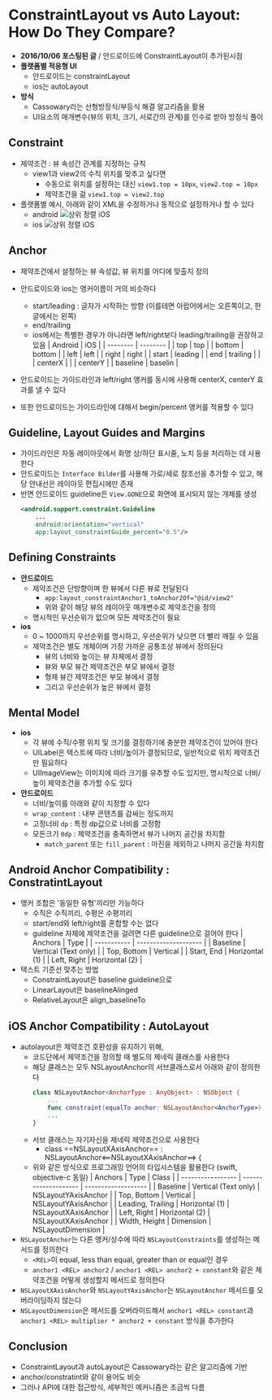 # ConstraintLayout vs Auto Layout: How Do They Compare?

- **2016/10/06 포스팅된 글** / 안드로이드에 ConstraintLayout이 추가된시점
- **플랫폼별 적응형 UI**
  - 안드로이드는 constraintLayout
  - ios는 autoLayout
- **방식**
  - Cassowary라는 선형방정식/부등식 해결 알고리즘을 활용
  - UI요소의 매개변수(뷰의 위치, 크기, 서로간의 관계)를 인수로 받아 방정식 풀이



## Constraint

- 제약조건 : 뷰 속성간 관계를 지정하는 규칙
  - view1과 view2의 수직 위치를 맞추고 싶다면 
    - 수동으로 위치를 설정하는 대신 `view1.top = 10px`, `view2.top = 10px` 
    - 제약조건을 걺 `view1.top = view2.top`
- 플랫폼별 예시, 아래와 같이 XML을 수정하거나 동적으로 설정하거나 할 수 있다
  - android
    ![상위 정렬 iOS](https://bignerdranch.com/assets/img/blog/2016/10/top_aligned_ios_2.png)
  - ios
    ![상위 정렬 iOS](https://bignerdranch.com/assets/img/blog/2016/10/top_aligned_android.png)


## Anchor

- 제약조건에서 설정하는 뷰 속성값, 뷰 위치를 어디에 맞출지 정의
- 안드로이드와 ios는 앵커이름이 거의 비슷하다
  - start/leading : 글자가 시작하는 방향 (이를테면 아랍어에서는 오른쪽이고, 한글에서는 왼쪽)
  - end/trailing
  - ios에서는 특별한 경우가 아니라면 left/right보다 leading/trailing을 권장하고 있음
| Android  | iOS      |
| -------- | -------- |
| top      | top      |
| bottom   | bottom   |
| left     | left     |
| right    | right    |
| start    | leading  |
| end      | trailing |
|          | centerX  |
|          | centerY  |
| baseline | baselin  |

- 안드로이드는 가이드라인과 left/right 앵커를 동시에 사용해 centerX, centerY 효과를 낼 수 있다
- 또한 안드로이드는 가이드라인에 대해서 begin/percent 앵커를 적용할 수 있다



## Guideline, Layout Guides and Margins

- 가이드라인은 자동 레이아웃에서 화명 상/하단 표시줄, 노치 등을 처리하는 데 사용한다
- 안드로이드는 `Interface Bilder`를 사용해 가로/세로 참조선을 추가할 수 있고, 해당 안내선은 레이아웃 편집시에만 존재
- 반면 안드로이드 guideline은 `View.GONE`으로 화면에 표시되지 않는 개체를 생성
  ```xml
  <android.support.constraint.Guideline
      ...
      android:orientation="vertical"
      app:layout_constraintGuide_percent="0.5"/>
  ```



## Defining Constraints

- **안드로이드**
  - 제약조건은 단방향이며 한 뷰에서 다른 뷰로 전달된다
    - `app:layout_constraintAnchor1_toAnchor2Of="@id/view2"`
    - 위와 같이 해당 뷰의 레이아웃 매개변수로 제약조건을 정의
  - 명시적인 우선순위가 없으며 모든 제약조건이 필요
- **ios**
  - 0 ~ 1000까지 우선순위를 명시하고, 우선순위가 낮으면 더 빨리 깨질 수 있음
  - 제약조건은 별도 개체이며 가장 가까운 공통조상 뷰에서 정의된다
    - 뷰의 너비와 높이는 뷰 자체에서 결정
    - 뷰와 부모 뷰간 제약조건은 부모 뷰에서 결정
    - 형제 뷰간 제약조건은 부모 뷰에서 결정
    - 그리고 우선순위가 높은 뷰에서 결정



## Mental Model

- **ios**
  - 각 뷰에 수직/수평 위치 및 크기를 결정하기에 충분한 제약조건이 있어야 한다
  - UILabel은 텍스트에 따라 너비/높이가 결정되므로, 일반적으로 위치 제약조건만 필요하다
  - UIImageView는 이미지에 따라 크기를 유추할 수도 있지만, 명시적으로 너비/높이 제약조건을 추가할 수도 있다
- **안드로이드**
  - 너비/높이를 아래와 같이 지정할 수 있다
  - `wrap_content` : 내부 콘텐츠를 감싸는 정도까지
  - 고정너비 `dp` : 특정 dp값으로 너비를 고정함
  - 모든크기 `0dp` : 제약조건을 충족하면서 뷰가 나머지 공간을 차지함
    - `match_parent` 또는 `fill_parent` : 마진을 제외하고 나머지 공간을 차지함



## Android Anchor Compatibility : ConstratintLayout

- 앵커 조합은 '동일한 유형'끼리만 가능하다
  - 수직은 수직끼리, 수평은 수평끼리
  - start/end와 left/right를 혼합할 수는 없다
  - guideline 자체에 제약조건을 걸려면 다른 guideline으로 걸어야 한다
| Anchors     | Type                 |
| ----------- | -------------------- |
| Baseline    | Vertical (Text only) |
| Top, Bottom | Vertical             |
| Start, End  | Horizontal (1)       |
| Left, Right | Horizontal (2)       |
- 텍스트 기준선 맞추는 방법
  - ConstraintLayout은 baseline guideline으로
  - LinearLayout은 baselineAlinged
  - RelativeLayout은 align_baselineTo



## iOS Anchor Compatibility : AutoLayout 

- autolayout은 제약조건 호환성을 유지하기 위해, 
  - 코드단에서 제약조건을 정의할 때 별도의 제네릭 클래스를 사용한다
  - 해당 클래스는 모두 NSLayoutAnchor의 서브클래스로서 아래와 같이 정의한다
    ```swift
    class NSLayoutAnchor<AnchorType : AnyObject> : NSObject {
        ...
        func constraint(equalTo anchor: NSLayoutAnchor<AnchorType>) -> NSLayoutConstraint
        ...
    }
    ```
  - 서브 클래스는 자기자신을 제네릭 제약조건으로 사용한다
    - class ==NSLayoutXAxisAnchor== : NSLayoutAnchor\<==NSLayoutXAxisAnchor==\> {
  - 위와 같은 방식으로 프로그래밍 언어의 타입시스템을 활용한다 (swift, objective-c 동일)
| Anchors           | Type                 | Class               |
| ----------------- | -------------------- | ------------------- |
| Baseline          | Vertical (Text only) | NSLayoutYAxisAnchor |
| Top, Bottom       | Vertical             | NSLayoutYAxisAnchor |
| Leading, Trailing | Horizontal (1)       | NSLayoutXAxisAnchor |
| Left, Right       | Horizontal (2)       | NSLayoutXAxisAnchor |
| Width, Height     | Dimension            | NSLayoutDimension   |
- `NSLayoutAnchor`는 다른 앵커/상수에 따라 `NSLayoutConstraints`를 생성하는 메서드를 정의한다
  - `<REL>`이 equal, less than equal, greater than or equal인 경우
  - `anchor1 <REL> anchor2` / `anchor1 <REL> anchor2 + constant`와 같은 제약조건을 어떻게 생성할지 메서드로 정의한다
- `NSLayoutXAxisAnchor`와 `NSLayoutYAxisAnchor`는 `NSLayoutAnchor` 메서드를 오버라이딩하지 않는다
- `NSLayoutDimension`은 메서드를 오버라이드해서 `anchor1 <REL> constant`과 `anchor1 <REL> multiplier * anchor2 + constant` 방식을 추가한다 



## Conclusion

- ConstraintLayout과 autoLayout은 Cassowary라는 같은 알고리즘에 기반
- anchor/constratint와 같이 용어도 비슷
- 그러나 API에 대한 접근방식, 세부적인 메커니즘은 조금씩 다름
